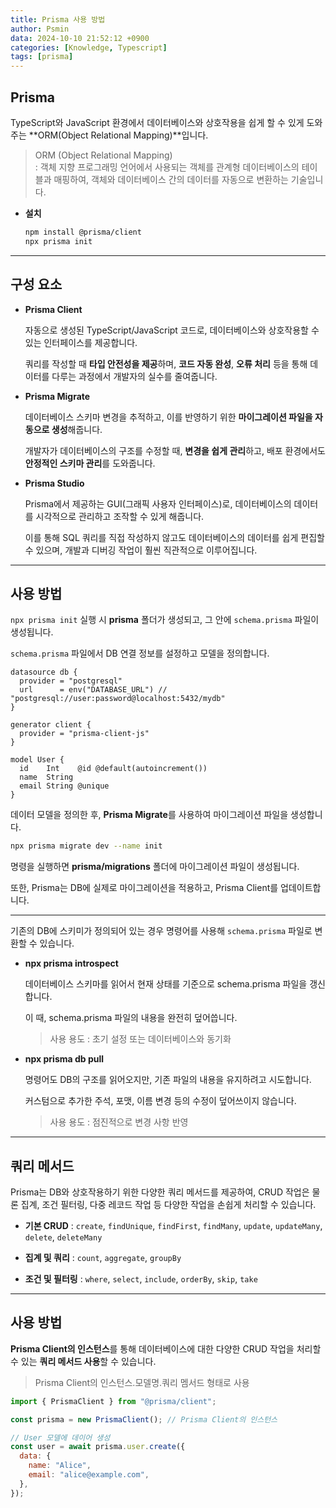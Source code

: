 ```yaml
---
title: Prisma 사용 방법
author: Psmin
data: 2024-10-10 21:52:12 +0900
categories: [Knowledge, Typescript]
tags: [prisma]
---
```


## Prisma

TypeScript와 JavaScript 환경에서 데이터베이스와 상호작용을 쉽게 할 수 있게 도와주는 **ORM(Object Relational Mapping)**입니다.

> ORM (Object Relational Mapping)  
> : 객체 지향 프로그래밍 언어에서 사용되는 객체를 관계형 데이터베이스의 테이블과 매핑하여, 객체와 데이터베이스 간의 데이터를 자동으로 변환하는 기술입니다.

- **설치**

  ```bash
  npm install @prisma/client
  npx prisma init
  ```

---

## 구성 요소

- **Prisma Client**

  자동으로 생성된 TypeScript/JavaScript 코드로, 데이터베이스와 상호작용할 수 있는 인터페이스를 제공합니다.

  쿼리를 작성할 때 **타입 안전성을 제공**하며, **코드 자동 완성**, **오류 처리** 등을 통해 데이터를 다루는 과정에서 개발자의 실수를 줄여줍니다.

- **Prisma Migrate**

  데이터베이스 스키마 변경을 추적하고, 이를 반영하기 위한 **마이그레이션 파일을 자동으로 생성**해줍니다.

  개발자가 데이터베이스의 구조를 수정할 때, **변경을 쉽게 관리**하고, 배포 환경에서도 **안정적인 스키마 관리**를 도와줍니다.

- **Prisma Studio**

  Prisma에서 제공하는 GUI(그래픽 사용자 인터페이스)로, 데이터베이스의 데이터를 시각적으로 관리하고 조작할 수 있게 해줍니다.

  이를 통해 SQL 쿼리를 직접 작성하지 않고도 데이터베이스의 데이터를 쉽게 편집할 수 있으며, 개발과 디버깅 작업이 훨씬 직관적으로 이루어집니다.

---

## 사용 방법

`npx prisma init` 실행 시 **prisma** 폴더가 생성되고, 그 안에 `schema.prisma` 파일이 생성됩니다.

`schema.prisma` 파일에서 DB 연결 정보를 설정하고 모델을 정의합니다.

```prisma
datasource db {
  provider = "postgresql"
  url      = env("DATABASE_URL") // "postgresql://user:password@localhost:5432/mydb"
}

generator client {
  provider = "prisma-client-js"
}

model User {
  id    Int    @id @default(autoincrement())
  name  String
  email String @unique
}
```

데이터 모델을 정의한 후, **Prisma Migrate**를 사용하여 마이그레이션 파일을 생성합니다.

```bash
npx prisma migrate dev --name init
```

명령을 실행하면 **prisma/migrations** 폴더에 마이그레이션 파일이 생성됩니다.

또한, Prisma는 DB에 실제로 마이그레이션을 적용하고, Prisma Client를 업데이트합니다.

---

기존의 DB에 스키미가 정의되어 있는 경우 명령어를 사용해 `schema.prisma` 파일로 변환할 수 있습니다.

- **npx prisma introspect**

  데이터베이스 스키마를 읽어서 현재 상태를 기준으로 schema.prisma 파일을 갱신합니다.

  이 때, schema.prisma 파일의 내용을 완전히 덮어씁니다.

  > 사용 용도 : 초기 설정 또는 데이터베이스와 동기화

- **npx prisma db pull**

  명령어도 DB의 구조를 읽어오지만, 기존 파일의 내용을 유지하려고 시도합니다.

  커스텀으로 추가한 주석, 포맷, 이름 변경 등의 수정이 덮어쓰이지 않습니다.

  > 사용 용도 : 점진적으로 변경 사항 반영

---

## 쿼리 메서드

Prisma는 DB와 상호작용하기 위한 다양한 쿼리 메서드를 제공하여, CRUD 작업은 물론 집계, 조건 필터링, 다중 레코드 작업 등 다양한 작업을 손쉽게 처리할 수 있습니다.

- **기본 CRUD** : `create`, `findUnique`, `findFirst`, `findMany`, `update`, `updateMany`, `delete`, `deleteMany`

- **집계 및 쿼리** : `count`, `aggregate`, `groupBy`

- **조건 및 필터링** : `where`, `select`, `include`, `orderBy`, `skip`, `take`

---

## 사용 방법

**Prisma Client의 인스턴스**를 통해 데이터베이스에 대한 다양한 CRUD 작업을 처리할 수 있는 **쿼리 메서드 사용**할 수 있습니다.

> Prisma Client의 인스턴스.모델명.쿼리 멤서드 형태로 사용

```js
import { PrismaClient } from "@prisma/client";

const prisma = new PrismaClient(); // Prisma Client의 인스턴스

// User 모델에 데이어 생성
const user = await prisma.user.create({
  data: {
    name: "Alice",
    email: "alice@example.com",
  },
});
```
